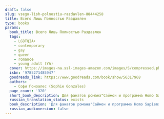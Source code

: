 ```yaml
---
draft: false
slug: vsego-lish-polnostiu-razdavlen-88444258
title: Всего Лишь Полностью Раздавлен
type: books
params:
  book_title: Всего Лишь Полностью Раздавлен
  tags:
    - LGBTQIA+
    - contemporary
    - gay
    - queer
    - romance
    - young adult (YA)
  cover: https://images-na.ssl-images-amazon.com/images/S/compressed.photo.goodreads.com/books/1608197941i/56317968.jpg
  isbn: '9785271485947'
  goodreads_link: https://www.goodreads.com/book/show/56317968
  authors:
    - Софи Гонзалес (Sophie Gonzales)
  page_count: '320'
  short_book_description: Для фанатов романа"Саймон и программа Homo Sapiens "Бекки Алберталли и фильма "Бестолковые"! Финалист Goodreads Choise Awards-2020 и Southern Book Prize-2021. Уилл Таварис — это герой летнего романа...
  russian_translation_status: exists
  book_description: 'Для фанатов романа"Саймон и программа Homo Sapiens "Бекки Алберталли и фильма "Бестолковые"! Финалист Goodreads Choise Awards-2020 и Southern Book Prize-2021. Уилл Таварис — это герой летнего романа мечты: он смешной, ласковый, добрый... Но только Олли начинает думать, что нашел свое "жили долго и счастливо", как летние каникулы заканчиваются и Уилл перестает отвечать на его сообщения. Теперь Олли — одинокий принц, счастливый конец в сказке которого так и не наступил, а все усложняет еще и то, что ему приходится перевестись в новую школу на другом конце страны.По невероятному совпадению в этой же школе учится Уилл. Вот только Олли обнаруживает, что милый парень, которого он знал летом, — это не тот парень, который ходит в Старшую школу Коллинсвуда. Этот Уилл — шту класса и, если честно, немного козел. У Олли нет никакого желания тосковать по тому, кто не готов к отношениям, тем более что это новая версия Уилла, строящая из себя дерзкого качка, меняет свое мнение чуть ли не каждые две недели.Но потом Уилл постепенно возвращается в жизнь Олли, и он чувствует, как его решимость слабеет. В последний раз, когда он отдал Уиллу свое сердце, Уилл вернул его растоптанным и избитым.Олли был идиотом, если бы доверился ему снова.Так? Так.'
  russian_audioversion: false
---
```


